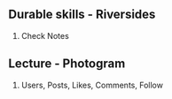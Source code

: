 ## Durable skills - Riversides
1. Check Notes

## Lecture - Photogram
1. Users, Posts, Likes, Comments, Follow